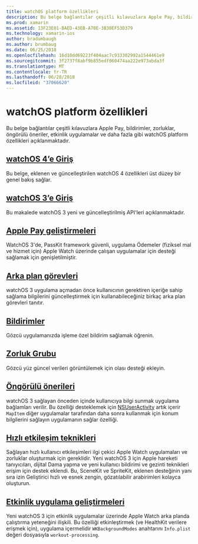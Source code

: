 ```yaml
---
title: watchOS platform özellikleri
description: Bu belge bağlantılar çeşitli kılavuzlara Apple Pay, bildirimler, zorluklar, öngörülü öneriler, etkinlik uygulamalar ve daha fazla gibi watchOS platform özellikleri açıklanmaktadır.
ms.prod: xamarin
ms.assetid: 13F23E01-BAED-43EB-A70E-3B30EF53D379
ms.technology: xamarin-ios
author: bradumbaugh
ms.author: brumbaug
ms.date: 06/25/2018
ms.openlocfilehash: 16d10dd69223f404aac7c933302992a1544461e9
ms.sourcegitcommit: 3f2737f8abf9b855edf060474aa222e973abda3f
ms.translationtype: MT
ms.contentlocale: tr-TR
ms.lasthandoff: 06/28/2018
ms.locfileid: "37066620"
---
```

# <a name="watchos-platform-features"></a>watchOS platform özellikleri

Bu belge bağlantılar çeşitli kılavuzlara Apple Pay, bildirimler, zorluklar, öngörülü öneriler, etkinlik uygulamalar ve daha fazla gibi watchOS platform özellikleri açıklanmaktadır.

## <a name="introduction-to-watchos-4introduction-to-watchos4md"></a>[watchOS 4’e Giriş](introduction-to-watchos4.md)

Bu belge, eklenen ve güncelleştirilen watchOS 4 özellikleri üst düzey bir genel bakış sağlar.

## <a name="introduction-to-watchos-3introduction-to-watchos3indexmd"></a>[watchOS 3’e Giriş](introduction-to-watchos3/index.md)

Bu makalede watchOS 3 yeni ve güncelleştirilmiş API'leri açıklanmaktadır.

## <a name="apple-pay-enhancementsioswatchosplatformapple-paymd"></a>[Apple Pay geliştirmeleri](~/ios/watchos/platform/apple-pay.md)

WatchOS 3'de, PassKit framework güvenli, uygulama Ödemeler (fiziksel mal ve hizmet için) Apple Watch üzerinde çalışan uygulamalar için desteği sağlamak için genişletilmiştir.

## <a name="background-tasksioswatchosplatformbackground-tasksmd"></a>[Arka plan görevleri](~/ios/watchos/platform/background-tasks.md)

watchOS 3 uygulama açmadan önce kullanıcının gerektiren içeriğe sahip sağlama bilgilerini güncelleştirmek için kullanabileceğiniz birkaç arka plan görevleri tanıtır.

## <a name="notificationsnotificationsmd"></a>[Bildirimler](notifications.md)

Gözcü uygulamanızda işleme özel bildirim sağlamak öğrenin.

## <a name="complicationscomplicationsmd"></a>[Zorluk Grubu](complications.md)

Gözcü yüz güncel verileri görüntülemek için olası desteği ekleyin.

## <a name="proactive-suggestionsioswatchosplatformproactive-suggestionsmd"></a>[Öngörülü önerileri](~/ios/watchos/platform/proactive-suggestions.md)

watchOS 3 sağlayan önceden içinde kullanıcıya bilgi sunmak uygulama bağlamları verilir. Bu özelliği desteklemek için [NSUserActivity](https://developer.apple.com/reference/foundation/nsuseractivity) artık içerir `MapItem` diğer uygulamalar tarafından daha sonra kullanmak için konum bilgilerini sağlayın uygulamanın sağlar özelliği.

## <a name="quick-interaction-techniquesioswatchosplatformquick-interaction-techniquesmd"></a>[Hızlı etkileşim teknikleri](~/ios/watchos/platform/quick-interaction-techniques.md)

Sağlayan hızlı kullanıcı etkileşimleri ilgi çekici Apple Watch uygulamaları ve zorluklar oluşturmak için gereklidir. Yeni watchOS 3 için Apple hareketi tanıyıcıları, dijital Dama yapma ve yeni kullanıcı bildirimi ve gezinti teknikleri erişim için destek eklendi. Bu, SceneKit ve SpriteKit, eklenen desteğinin yanı sıra izin Geliştirici hızlı ve esnek zengin, gözatılabilir arabirimleri kolayca oluşturun.

## <a name="workout-app-enhancementsioswatchosplatformworkout-appsmd"></a>[Etkinlik uygulama geliştirmeleri](~/ios/watchos/platform/workout-apps.md)

Yeni watchOS 3 için etkinlik uygulamalar üzerinde Apple Watch arka planda çalıştırma yeteneğini ilişkili. Bu özelliği etkinleştirmek (ve HealthKit verilere erişmek için), uygulama içermelidir `WKBackgroundModes` anahtarını `Info.plist` değeri dosyasıyla `workout-processing`.
